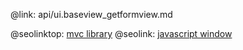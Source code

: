 @link: api/ui.baseview_getformview.md

@seolinktop: [mvc library](https://webix.com)
@seolink: [javascript window](https://webix.com/widget/window/)